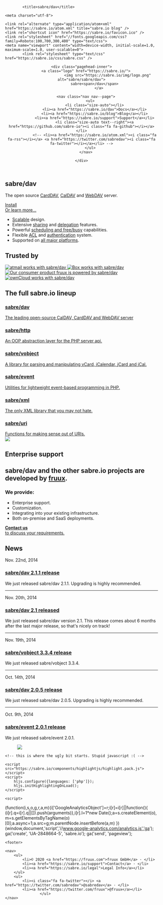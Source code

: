 <!DOCTYPE html>
<head>

    
  
            <title>sabre/dav</title>
    
    <meta charset="utf-8">

    <link rel="alternate" type="application/atom+xml" href="https://sabre.io/atom.xml" title="sabre.io blog" />
    <link rel="shortcut icon" href="https://sabre.io/favicon.ico" />
    <link rel="stylesheet" href="//fonts.googleapis.com/css?family=Roboto:100,700,300,400" type="text/css">
    <meta name="viewport" content="width=device-width, initial-scale=1.0, maximum-scale=1.0, user-scalable=0">
            <link rel="stylesheet" type="text/css" href="https://sabre.io/css/sabre.css" />
    
</head>
<body >
    <header class="pagehead">

    <div class="pagehead-inner">
        <a class="logo" href="https://sabre.io/">
                            <img src="https://sabre.io/img/logo.png" alt="sabre/sabre/dav">
                sabre<span>/dav</span>
                    </a>

        <nav class="nav nav--page">
            <ul>
                <li class="size-auto"></li>
                <li><a href="https://sabre.io/dav">Docs</a></li>
                <li><a href="https://sabre.io/blog">Blog</a></li>
                <li><a href="https://sabre.io/support">Support</a></li>
                <li class="size-auto text--right"><a href="https://github.com/sabre-io"><i class="fa fa-github"></i></a></li>
                <!-- <li><a href="https://sabre.io/atom.xml"><i class="fa fa-rss"></i></a> <a href="https://twitter.com/sabredav"><i class="fa fa-twitter"></i></a></li> -->
            </ul>
        </nav>

    </div>

</header>

    
    
<section class="box box--hero">
    <div class="box-wrapper">
        <h1>sabre/dav</h1>
        <div class="box-text">
            <p>
                The open source
                <a href="https://en.wikipedia.org/wiki/CardDAV">CardDAV</a>,
                <a href="https://en.wikipedia.org/wiki/CalDAV">CalDAV</a> and
                <a href="https://en.wikipedia.org/wiki/WebDAV">WebDAV</a> server.
            </p>
            <a class="install" href="https://sabre.io/dav/install">
                <i class="fa fa-download"></i>
                Install
            </a>
            <br>
            <a href="https://sabre.io/dav">Or learn more...</a>
        </div>
        <ul class="list-features">
            <li><i class="fa fa-fw fa-rocket"></i><a href="https://sabre.io/dav/scalability">Scalable</a> design.</li>
            <li><i class="fa fa-fw fa-share-alt"></i>Extensive <a href="https://sabre.io/dav/caldav-sharing">sharing</a> and <a href="https://sabre.io/dav/caldav-proxy">delegation</a> features.</li>
            <li><i class="fa fa-fw fa-clock-o"></i>Powerful <a href="https://sabre.io/dav/scheduling">scheduling and free/busy</a> capabilities.</li>
            <li><i class="fa fa-fw fa-lock"></i>Flexible <a href="https://sabre.io/dav/acl">ACL</a> and <a href="https://sabre.io/dav/authentication">authentication</a> system.</li>
            <li><i class="fa fa-fw fa-coffee"></i>Supported on <a href="https://sabre.io/dav/clients">all major platforms</a>.</li>
        </ul>
    </div>
</section>

<section class="box box--trusted">
    <div class="box-wrapper">
        <h1 class="box-headline">Trusted by</h1>
        <a href="https://www.atmail.com" title="sabre/dav is trusted by atmail.">
            <img src="https://sabre.io/img/trusted/atmail.png" alt="atmail works with sabre/dav">
        </a>
        <a href="http://tech.blog.box.com/2014/10/in-search-of-an-open-source-webdav-solution/" title="sabre/dav is trusted by Box.">
            <img src="https://sabre.io/img/trusted/box.png" alt="Box works with sabre/dav">
        </a>
        <a href="https://fruux.com" title="sabre/dav is developed by fruux.">
            <img src="https://sabre.io/img/trusted/fruux.png" alt="Our consumer product fruux is powered by sabre/dav">
        </a>
        <a href="http://owncloud.org" title="sabre/dav is trusted by ownCloud.">
            <img src="https://sabre.io/img/trusted/owncloud.png" alt="ownCloud works with sabre/dav">
        </a>
    </div>
</section>

<section class="box box--lineup">
    <div class="box-wrapper">
        <h1 class="box-headline">The full sabre.io lineup</h1>
        <a href="https://sabre.io/dav">
            <h3>sabre/dav</h3>
            The leading open-source CalDAV, CardDAV and WebDAV server
        </a>
        <a href="https://sabre.io/http">
            <h3>sabre/http</h3>
            An OOP abstraction layer for the PHP server api.
        </a>
        <a href="https://sabre.io/vobject">
            <h3>sabre/vobject</h3>
            A library for parsing and manipulating vCard, iCalendar, jCard and jCal.
        </a>
        <a href="https://sabre.io/event">
            <h3>sabre/event</h3>
            Utilities for lightweight event-based programming in PHP.
        </a>
        <a href="https://sabre.io/xml">
            <h3>sabre/xml</h3>
            The only XML library that you may not hate.
        </a>
        <a href="https://sabre.io/uri">
            <h3>sabre/uri</h3>
            Functions for making sense out of URIs.
        </a>
    </div>
</section>

<div class="box box--turquoise">
    <div class="box-wrapper">
        <section class="box box--enterprise">
            <a href="https://fruux.com"><img src="https://sabre.io/img/fruux_logo.png"></a>
            <h1>Enterprise support</h1>
            <h2>sabre/dav and the other sabre.io projects are developed by <a href="https://fruux.com/">fruux</a>.</h2>
            <div class="promo">
                <h3>We provide:</h3>
                <ul>
                    <li>Enterprise support.</li>
                    <li>Customization.</li>
                    <li>Integrating into your existing infrastructure.</lI>
                    <li>Both on-premise and SaaS deployments.</li>
                </ul>
            </div>
            <a href="mailto:sales@fruux.com" class="bubble">
                <i class="fa fa-2x fa-envelope-o"></i>
                <strong>Contact us</strong> <br>
                to discuss your requirements.
            </a>
        </section>
        <section class="box box--news">
            <h1>News</h1>
                            <article class="blog-entry">
                    <time>Nov. 22nd, 2014</time>
                    <h1><a href="https://sabre.io/blog/2014/sabre-dav-2.1.1-release">sabre/dav 2.1.1 release</a></h1>
                    <p>We just released sabre/dav 2.1.1. Upgrading is highly recommended.</article>
                <hr />                            <article class="blog-entry">
                    <time>Nov. 20th, 2014</time>
                    <h1><a href="https://sabre.io/blog/2014/sabre-dav-2.1-release">sabre/dav 2.1 released</a></h1>
                    <p>We just released sabre/dav version 2.1. This release comes about 6 months
after the last major release, so that's nicely on track!</article>
                <hr />                            <article class="blog-entry">
                    <time>Nov. 19th, 2014</time>
                    <h1><a href="https://sabre.io/blog/2014/sabre-vobject-3.3.4-release">sabre/vobject 3.3.4 release</a></h1>
                    <p>We just released sabre/vobject 3.3.4.</article>
                <hr />                            <article class="blog-entry">
                    <time>Oct. 14th, 2014</time>
                    <h1><a href="https://sabre.io/blog/2014/sabre-dav-2.0.5-release">sabre/dav 2.0.5 release</a></h1>
                    <p>We just released sabre/dav 2.0.5. Upgrading is highly recommended.</article>
                <hr />                            <article class="blog-entry">
                    <time>Oct. 9th, 2014</time>
                    <h1><a href="https://sabre.io/blog/2014/sabre-event-2.0.1-release">sabre/event 2.0.1 release</a></h1>
                    <p>We just released sabre/event 2.0.1.</article>
                                    </section>
    </div>
</div>

<figure class="bg--cloudy">
    <img src="https://sabre.io/img/home_background.jpg">
</figure>


    <!-- this is where the ugly bit starts. Stupid javascript :( -->

    <script src="https://sabre.io/components/highlightjs/highlight.pack.js"></script>
    <script>
        hljs.configure({languages: ['php']});
        hljs.initHighlightingOnLoad();
    </script>

    <script>
(function(i,s,o,g,r,a,m){i['GoogleAnalyticsObject']=r;i[r]=i[r]||function(){
(i[r].q=i[r].q||[]).push(arguments)},i[r].l=1*new Date();a=s.createElement(o),
m=s.getElementsByTagName(o)[0];a.async=1;a.src=g;m.parentNode.insertBefore(a,m)
})(window,document,'script','//www.google-analytics.com/analytics.js','ga');
ga('create', 'UA-2848664-5', 'sabre.io');
ga('send', 'pageview');
</script>

    
    <footer>

    <nav>
        <ul>
            <li>© 2020 <a href="https://fruux.com">fruux GmbH</a> · </li>
            <li><a href="https://sabre.io/support">Contact</a> · </li>
            <li><a href="https://sabre.io/legal">Legal Info</a></li>
        </ul>
        <ul>
            <li><i class="fa fa-twitter"></i> <a href="https://twitter.com/sabredav">@sabredav</a> · </li>
            <li><a href="https://twitter.com/fruux">@fruux</a></li>
                    </ul>
    </nav>

</footer>

</body>
